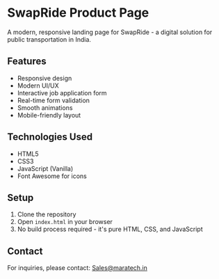 # SwapRide Product Page

A modern, responsive landing page for SwapRide - a digital solution for public transportation in India.

## Features

- Responsive design
- Modern UI/UX
- Interactive job application form
- Real-time form validation
- Smooth animations
- Mobile-friendly layout

## Technologies Used

- HTML5
- CSS3
- JavaScript (Vanilla)
- Font Awesome for icons

## Setup

1. Clone the repository
2. Open `index.html` in your browser
3. No build process required - it's pure HTML, CSS, and JavaScript

## Contact

For inquiries, please contact: Sales@maratech.in
